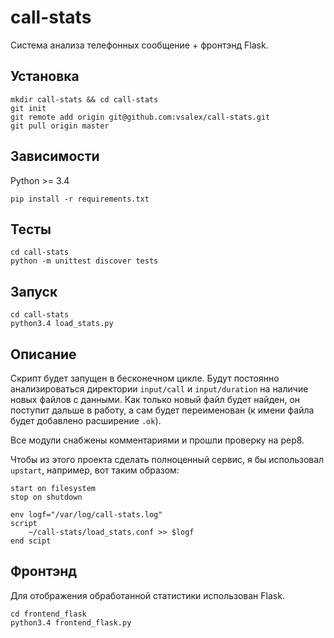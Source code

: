 # call-stats

Система анализа телефонных сообщение + фронтэнд Flask.

## Установка
```
mkdir call-stats && cd call-stats
git init
git remote add origin git@github.com:vsalex/call-stats.git
git pull origin master
```

## Зависимости
Python >= 3.4

```
pip install -r requirements.txt
```

## Тесты
```
cd call-stats
python -m unittest discover tests
```

## Запуск
```
cd call-stats
python3.4 load_stats.py
```

## Описание
Скрипт будет запущен в бесконечном цикле. Будут постоянно анализироваться директории `input/call` и `input/duration` на наличие новых файлов с данными. Как только новый файл будет найден, он поступит дальше в работу, а сам будет переименован (к имени файла будет добавлено расширение `.ok`).

Все модули снабжены комментариями и прошли проверку на pep8.

Чтобы из этого проекта сделать полноценный сервис, я бы использовал `upstart`, например, вот таким образом:
```
start on filesystem
stop on shutdown

env logf="/var/log/call-stats.log"
script
    ~/call-stats/load_stats.conf >> $logf
end scipt
```

## Фронтэнд
Для отображения обработанной статистики использован Flask.
```
cd frontend_flask
python3.4 frontend_flask.py
```